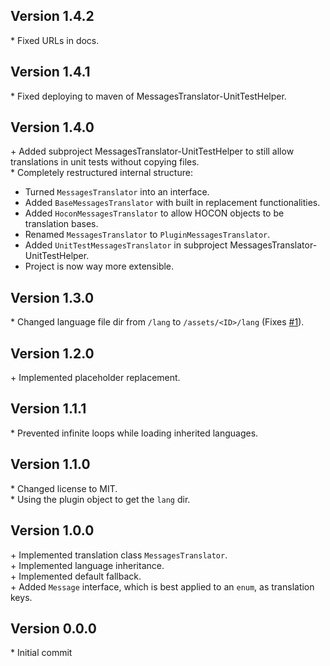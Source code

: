 Version 1.4.2
-------------

\* Fixed URLs in docs.  


Version 1.4.1
-------------

\* Fixed deploying to maven of MessagesTranslator-UnitTestHelper.  


Version 1.4.0
-------------

\+ Added subproject MessagesTranslator-UnitTestHelper to still allow translations in unit tests without copying files.  
\* Completely restructured internal structure:
  - Turned `MessagesTranslator` into an interface.
  - Added `BaseMessagesTranslator` with built in replacement functionalities.
  - Added `HoconMessagesTranslator` to allow HOCON objects to be translation bases.
  - Renamed `MessagesTranslator` to `PluginMessagesTranslator`.
  - Added `UnitTestMessagesTranslator` in subproject MessagesTranslator-UnitTestHelper.
  - Project is now way more extensible.


Version 1.3.0
-------------

\* Changed language file dir from `/lang` to `/assets/<ID>/lang` (Fixes [#1](https://github.com/AuraDevelopmentTeam/MessagesTranslator/issues/1)).  


Version 1.2.0
-------------

\+ Implemented placeholder replacement.  


Version 1.1.1
-------------

\* Prevented infinite loops while loading inherited languages.  


Version 1.1.0
-------------

\* Changed license to MIT.  
\* Using the plugin object to get the `lang` dir.  


Version 1.0.0
-------------

\+ Implemented translation class `MessagesTranslator`.  
\+ Implemented language inheritance.  
\+ Implemented default fallback.  
\+ Added `Message` interface, which is best applied to an `enum`, as translation keys.  


Version 0.0.0
-------------

\* Initial commit  
